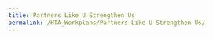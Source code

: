 ```yaml
---
title: Partners Like U Strengthen Us
permalink: /HTA_Workplans/Partners Like U Strengthen Us/
---
```

